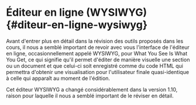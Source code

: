 # Éditeur en ligne (WYSIWYG) {#diteur-en-ligne-wysiwyg}

Avant d&#039;entrer plus en détail dans la révision des outils proposés dans les cours, il nous a semblé important de revoir avec vous l&#039;interface de l&#039;éditeur en ligne, occasionnellement appelé WYSIWYG, pour What You See Is What You Get, ce qui signifie qu&#039;il permet d&#039;éditer de manière visuelle une section ou un document et que celui-ci soit enregistré comme du code HTML qui permettra d&#039;obtenir une visualisation pour l&#039;utilisateur finale quasi-identique à celle qui apparaît au moment de l&#039;édition.

Cet éditeur WYSIWYG a changé considérablement dans la version 1.10, raison pour laquelle il nous a semblé important de le réviser en détail.
